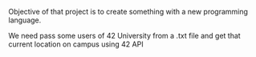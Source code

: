 Objective of that project is to create something with a new programming language.

We need pass some users of 42 University from a .txt file and get that current location on campus using 42 API

